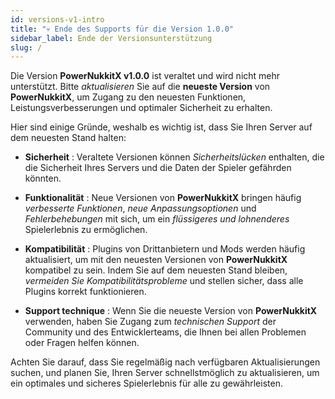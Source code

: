 ```yaml
---
id: versions-v1-intro
title: "💀 Ende des Supports für die Version 1.0.0"
sidebar_label: Ende der Versionsunterstützung
slug: /
---
```


Die Version **PowerNukkitX v1.0.0** ist veraltet und wird nicht mehr unterstützt. Bitte *aktualisieren* Sie auf die **neueste Version** von **PowerNukkitX**, um Zugang zu den neuesten Funktionen, Leistungsverbesserungen und optimaler Sicherheit zu erhalten.

Hier sind einige Gründe, weshalb es wichtig ist, dass Sie Ihren Server auf dem neuesten Stand halten:

- **Sicherheit** : Veraltete Versionen können *Sicherheitslücken* enthalten, die die Sicherheit Ihres Servers und die Daten der Spieler gefährden könnten.

- **Funktionalität** : Neue Versionen von **PowerNukkitX** bringen häufig *verbesserte Funktionen*, *neue Anpassungsoptionen* und *Fehlerbehebungen* mit sich, um ein *flüssigeres und lohnenderes* Spielerlebnis zu ermöglichen.

- **Kompatibilität** : Plugins von Drittanbietern und Mods werden häufig aktualisiert, um mit den neuesten Versionen von **PowerNukkitX** kompatibel zu sein. Indem Sie auf dem neuesten Stand bleiben, *vermeiden Sie Kompatibilitätsprobleme* und stellen sicher, dass alle Plugins korrekt funktionieren.

- **Support technique** : Wenn Sie die neueste Version von **PowerNukkitX** verwenden, haben Sie Zugang zum *technischen Support* der Community und des Entwicklerteams, die Ihnen bei allen Problemen oder Fragen helfen können.

Achten Sie darauf, dass Sie regelmäßig nach verfügbaren Aktualisierungen suchen, und planen Sie, Ihren Server schnellstmöglich zu aktualisieren, um ein optimales und sicheres Spielerlebnis für alle zu gewährleisten.